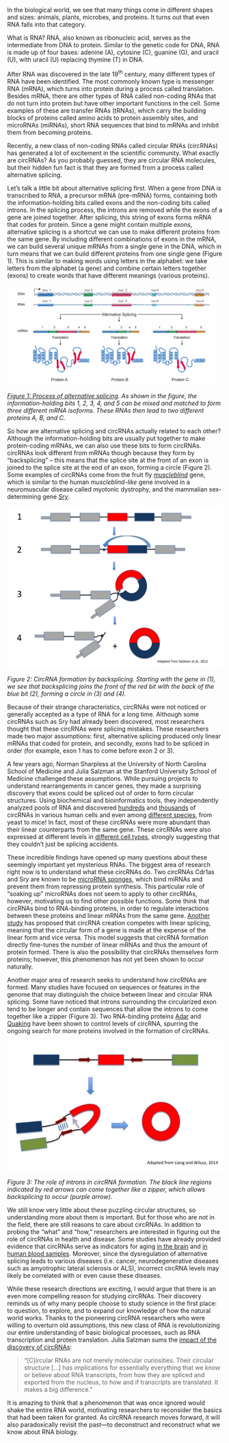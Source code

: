 In the biological world, we see that many things come in different shapes and sizes: animals, plants, microbes, and proteins. It turns out that even RNA falls into that category.

What is RNA? RNA, also known as ribonucleic acid, serves as the intermediate from DNA to protein. Similar to the genetic code for DNA, RNA is made up of four bases: adenine (A), cytosine (C), guanine (G), and uracil (U), with uracil (U) replacing thymine (T) in DNA.

After RNA was discovered in the late 19<sup>th</sup> century, many different types of RNA have been identified. The most commonly known type is messenger RNA (mRNA), which turns into protein during a process called translation. Besides mRNA, there are other types of RNA called non-coding RNAs that do not turn into protein but have other important functions in the cell. Some examples of these are transfer RNAs (tRNAs), which carry the building blocks of proteins called amino acids to protein assembly sites, and microRNAs (miRNAs), short RNA sequences that bind to mRNAs and inhibit them from becoming proteins.

Recently, a new class of non-coding RNAs called circular RNAs (circRNAs) has generated a lot of excitement in the scientific community. What exactly are circRNAs? As you probably guessed, they are circular RNA molecules, but their hidden fun fact is that they are formed from a process called alternative splicing.

Let’s talk a little bit about alternative splicing first. When a gene from DNA is transcribed to RNA, a precursor mRNA (pre-mRNA) forms, containing both the information-holding bits called exons and the non-coding bits called introns. In the splicing process, the introns are removed while the exons of a gene are joined together. After splicing, this string of exons forms mRNA that codes for protein. Since a gene might contain multiple exons, alternative splicing is a shortcut we can use to make different proteins from the same gene. By including different combinations of exons in the mRNA, we can build several unique mRNAs from a single gene in the DNA, which in turn means that we can build different proteins from one single gene (Figure 1). This is similar to making words using letters in the alphabet: we take letters from the alphabet (a gene) and combine certain letters together (exons) to create words that have different meanings (various proteins).

![alternative splicing figure](./images/alternativesplicing.png)

*[Figure 1: Process of alternative splicing](https://www.genome.gov/images/edkit/bio2j_large.gif). As shown in the figure, the information-holding bits 1, 2, 3, 4, and 5 can be mixed and matched to form three different mRNA isoforms. These RNAs then lead to two different proteins A, B, and C.*

So how are alternative splicing and circRNAs actually related to each other? Although the information-holding bits are usually put together to make protein-coding mRNAs, we can also use these bits to form circRNAs. circRNAs look different from mRNAs though because they form by “backsplicing” – this means that the splice site at the front of an exon is joined to the splice site at the end of an exon, forming a circle (Figure 2). Some examples of circRNAs come from the fruit fly [_muscleblind_](http://www.sciencedirect.com/science/article/pii/S2211124714009310) gene, which is similar to the human _muscleblind-like_ gene involved in a neuromuscular disease called myotonic dystrophy, and the mammalian sex-determining gene [_Sry_](http://www.ncbi.nlm.nih.gov/pubmed/7684656).

![Diagram of CircRNA formation by backsplicing.](./images/Slide1.jpg)

*Figure 2: CircRNA formation by backsplicing. Starting with the gene in (1), we see that backsplicing joins the front of the red bit with the back of the blue bit (2), forming a circle in (3) and (4).*

Because of their strange characteristics, circRNAs were not noticed or generally accepted as a type of RNA for a long time. Although some circRNAs such as Sry had already been discovered, most researchers thought that these circRNAs were splicing mistakes. These researchers made two major assumptions: first, alternative splicing produced only linear mRNAs that coded for protein, and secondly, exons had to be spliced in order (for example, exon 1 has to come before exon 2 or 3).

A few years ago, Norman Sharpless at the University of North Carolina School of Medicine and Julia Salzman at the Stanford University School of Medicine challenged these assumptions. While pursuing projects to understand rearrangements in cancer genes, they made a surprising discovery that exons could be spliced out of order to form circular structures. Using biochemical and bioinformatics tools, they independently analyzed pools of RNA and discovered [hundreds](http://journals.plos.org/plosone/article?id=10.1371/journal.pone.0030733) and [thousands](http://www.ncbi.nlm.nih.gov/pubmed/23249747) of circRNAs in various human cells and even among [different species](http://journals.plos.org/plosone/article?id=10.1371/journal.pone.0090859), from yeast to mice! In fact, most of these circRNAs were more abundant than their linear counterparts from the same gene. These circRNAs were also expressed at different levels in [different cell types](http://journals.plos.org/plosgenetics/article?id=10.1371/journal.pgen.1003777), strongly suggesting that they couldn’t just be splicing accidents.

These incredible findings have opened up many questions about these seemingly important yet mysterious RNAs. The biggest area of research right now is to understand what these circRNAs do. Two circRNAs Cdr1as and Sry are known to be [microRNA sponges](http://www.nature.com/nature/journal/v495/n7441/full/nature11993.html), which bind miRNAs and prevent them from repressing protein synthesis. This particular role of “soaking up” microRNAs does not seem to apply to other circRNAs, however, motivating us to find other possible functions. Some think that circRNAs bind to RNA-binding proteins, in order to regulate interactions between these proteins and linear mRNAs from the same gene. [Another study](http://www.ncbi.nlm.nih.gov/pubmed/25242144) has proposed that circRNA creation competes with linear splicing, meaning that the circular form of a gene is made at the expense of the linear form and vice versa. This model suggests that circRNA formation directly fine-tunes the number of linear mRNAs and thus the amount of protein formed. There is also the possibility that circRNAs themselves form proteins; however, this phenomenon has not yet been shown to occur naturally.

Another major area of research seeks to understand how circRNAs are formed. Many studies have focused on sequences or features in the genome that may distinguish the choice between linear and circular RNA splicing. Some have noticed that introns surrounding the circularized exon tend to be longer and contain sequences that allow the introns to come together like a zipper (Figure 3). Two RNA-binding proteins [Adar](http://www.sciencedirect.com/science/article/pii/S2211124714010481) and [Quaking](http://www.ncbi.nlm.nih.gov/pubmed/25768908) have been shown to control levels of circRNA, spurring the ongoing search for more proteins involved in the formation of circRNAs.

![Diagram of the role of introns in circRNA formation.](./images/Slide2a.jpg)

*Figure 3: The role of introns in circRNA formation. The black line regions indicated by red arrows can come together like a zipper, which allows backsplicing to occur (purple arrow).*

We still know very little about these puzzling circular structures, so understanding more about them is important. But for those who are not in the field, there are still reasons to care about circRNAs. In addition to probing the “what” and “how,” researchers are interested in figuring out the role of circRNAs in health and disease. Some studies have already provided evidence that circRNAs serve as indicators for aging [in the brain](http://www.sciencedirect.com/science/article/pii/S2211124714009310) and [in human blood samples](http://journals.plos.org/plosone/article?id=10.1371/journal.pone.0141214). Moreover, since the dysregulation of alternative splicing leads to various diseases (i.e. cancer, neurodegenerative diseases such as amyotrophic lateral sclerosis or ALS), incorrect circRNA levels may likely be correlated with or even cause these diseases.

While these research directions are exciting, I would argue that there is an even more compelling reason for studying circRNAs. Their discovery reminds us of why many people choose to study science in the first place: to question, to explore, and to expand our knowledge of how the natural world works. Thanks to the pioneering circRNA researchers who were willing to overturn old assumptions, this new class of RNA is revolutionizing our entire understanding of basic biological processes, such as RNA transcription and protein translation. Julia Salzman sums the [impact of the discovery of circRNAs](http://www.biotechniques.com/BiotechniquesJournal/2013/August/Assume-Nothing-The-Tale-of-Circular-RNA/biotechniques-345745.html?pageNum=3):

>“[C]ircular RNAs are not merely molecular curiosities. Their circular structure […] has implications for essentially everything that we know or believe about RNA transcripts, from how they are spliced and exported from the nucleus, to how and if transcripts are translated. It makes a big difference.”

It is amazing to think that a phenomenon that was once ignored would shake the entire RNA world, motivating researchers to reconsider the basics that had been taken for granted. As circRNA research moves forward, it will also paradoxically revisit the past—to deconstruct and reconstruct what we know about RNA biology.
